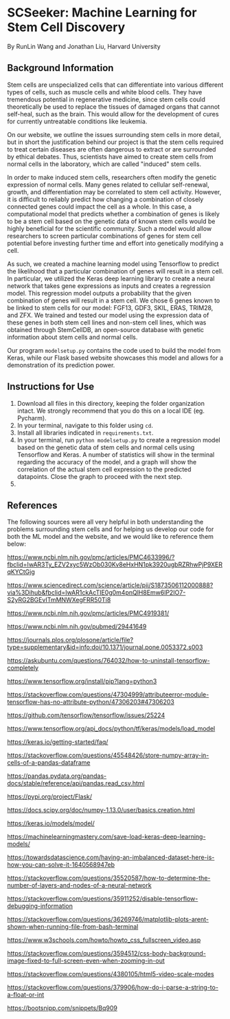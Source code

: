 # SCSeeker: Machine Learning for Stem Cell Discovery
By RunLin Wang and Jonathan Liu, Harvard University

## Background Information
Stem cells are unspecialized cells that can differentiate into various different types of cells, such as muscle cells and white blood cells. They have tremendous potential in regenerative medicine, since stem cells could theoretically be used to replace the tissues of damaged organs that cannot self-heal, such as the brain. This would allow for the development of cures for currently untreatable conditions like leukemia.

On our website, we outline the issues surrounding stem cells in more detail, but in short the justification behind our project is that the stem cells required to treat certain diseases are often dangerous to extract or are surrounded by ethical debates. Thus, scientists have aimed to create stem cells from normal cells in the laboratory, which are called "induced" stem cells. 

In order to make induced stem cells, researchers often modify the genetic expression of normal cells. Many genes related to cellular self-renewal, growth, and differentiation may be correlated to stem cell activity. However, it is difficult to reliably predict how changing a combination of closely connected genes could impact the cell as a whole. In this case, a computational model that predicts whether a combination of genes is likely to be a stem cell based on the genetic data of known stem cells would be highly beneficial for the scientific community. Such a model would allow researchers to screen particular combinations of genes for stem cell potential before investing further time and effort into genetically modifying a cell.

As such, we created a machine learning model using Tensorflow to predict the likelihood that a particular combination of genes will result in a stem cell. In particular, we utilized the Keras deep learning library to create a neural network that takes gene expressions as inputs and creates a regression model. This regression model outputs a probability that the given combination of genes will result in a stem cell. We chose 6 genes known to be linked to stem cells for our model: FGF13, GDF3, SKIL, ERAS, TRIM28, and ZFX. We trained and tested our model using the expression data of these genes in both stem cell lines and non-stem cell lines, which was obtained through StemCellDB, an open-source database with genetic information about stem cells and normal cells.

Our program `modelsetup.py` contains the code used to build the model from Keras, while our Flask based website showcases this model and allows for a demonstration of its prediction power.

## Instructions for Use

1. Download all files in this directory, keeping the folder organization intact. We strongly recommend that you do this on a local IDE (eg. Pycharm).
2. In your terminal, navigate to this folder using `cd`.
3. Install all libraries indicated in `requirements.txt`.
4. In your terminal, run `python modelsetup.py` to create a regression model based on the genetic data of stem cells and normal cells using Tensorflow and Keras. A number of statistics will show in the terminal regarding the accuracy of the model, and a graph will show the correlation of the actual stem cell expression to the predicted datapoints. Close the graph to proceed with the next step.
5. 

## References
The following sources were all very helpful in both understanding the problems surrounding stem cells and for helping us develop our code for both the ML model and the website, and we would like to reference them below:

https://www.ncbi.nlm.nih.gov/pmc/articles/PMC4633996/?fbclid=IwAR3Ty_EZV2xyc5WzOb030Kv8eHxHN1pk3920ugbRZRhwPjP9XERqKYCtGjg

https://www.sciencedirect.com/science/article/pii/S1873506112000888?via%3Dihub&fbclid=IwAR1ckAcTIE0g0m4pnQlH8Emw6lP2IO7-S2yRG2BGEvITmMNWXegFRR50Ti8

https://www.ncbi.nlm.nih.gov/pmc/articles/PMC4919381/

https://www.ncbi.nlm.nih.gov/pubmed/29441649

https://journals.plos.org/plosone/article/file?type=supplementary&id=info:doi/10.1371/journal.pone.0053372.s003

https://askubuntu.com/questions/764032/how-to-uninstall-tensorflow-completely

https://www.tensorflow.org/install/pip?lang=python3

https://stackoverflow.com/questions/47304999/attributeerror-module-tensorflow-has-no-attribute-python/47306203#47306203

https://github.com/tensorflow/tensorflow/issues/25224

https://www.tensorflow.org/api_docs/python/tf/keras/models/load_model

https://keras.io/getting-started/faq/

https://stackoverflow.com/questions/45548426/store-numpy-array-in-cells-of-a-pandas-dataframe

https://pandas.pydata.org/pandas-docs/stable/reference/api/pandas.read_csv.html

https://pypi.org/project/Flask/

https://docs.scipy.org/doc/numpy-1.13.0/user/basics.creation.html

https://keras.io/models/model/

https://machinelearningmastery.com/save-load-keras-deep-learning-models/

https://towardsdatascience.com/having-an-imbalanced-dataset-here-is-how-you-can-solve-it-1640568947eb

https://stackoverflow.com/questions/35520587/how-to-determine-the-number-of-layers-and-nodes-of-a-neural-network

https://stackoverflow.com/questions/35911252/disable-tensorflow-debugging-information

https://stackoverflow.com/questions/36269746/matplotlib-plots-arent-shown-when-running-file-from-bash-terminal

https://www.w3schools.com/howto/howto_css_fullscreen_video.asp

https://stackoverflow.com/questions/3594512/css-body-background-image-fixed-to-full-screen-even-when-zooming-in-out

https://stackoverflow.com/questions/4380105/html5-video-scale-modes

https://stackoverflow.com/questions/379906/how-do-i-parse-a-string-to-a-float-or-int

https://bootsnipp.com/snippets/Bq909
